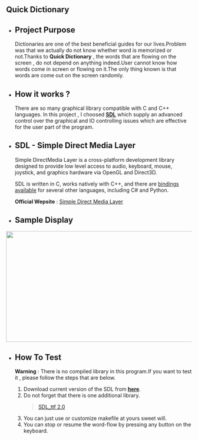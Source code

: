 ## Quick Dictionary

* ## Project Purpose
    Dictionaries are one of the best beneficial guides for our lives.Problem was that we actually do not know whether word is memorized or not.Thanks to <b>Quick Dictionary</b> , the words that are flowing on the screen , do not depend on anything indeed.User cannot know how words come in screen or flowing on it.The only thing known is that words are come out on the screen randomly.

* ## How it works ?

    There are so many graphical library compatible with C and C++ languages. In this project , I choosed **[SDL](https://www.libsdl.org/)** which supply an advanced control over the graphical and IO controlling issues which are effective for the user part of the program.

* ## SDL - Simple Direct Media Layer 

    Simple DirectMedia Layer is a cross-platform development library designed to provide low level access to audio, keyboard, mouse, joystick, and graphics hardware via OpenGL and Direct3D.

    SDL is written in C, works natively with C++, and there are [bindings available](https://www.libsdl.org/languages.php) for several other languages, including C# and Python. 

    __Official Wepsite__ : [Simple Direct Media Layer](https://www.libsdl.org/)

* ## Sample Display
<img src="https://media.giphy.com/media/l1b20BNxRoGKaYzYSY/giphy.gif" width="650" height="300" />

* ## How To Test 

    **Warning** : There is no compiled library in this program.If you want to test it , please follow the steps that are below.
    
    1. Download current version of the SDL from **[here](https://www.libsdl.org/download-2.0.php)**. 
    2. Do not forget that there is one additional library.
       > [SDL_ttf 2.0](https://www.libsdl.org/projects/SDL_ttf/)
    3. You can  just use or customize makefile at yours sweet will.
    4. You can stop or resume the word-flow by pressing any button on the keyboard.
